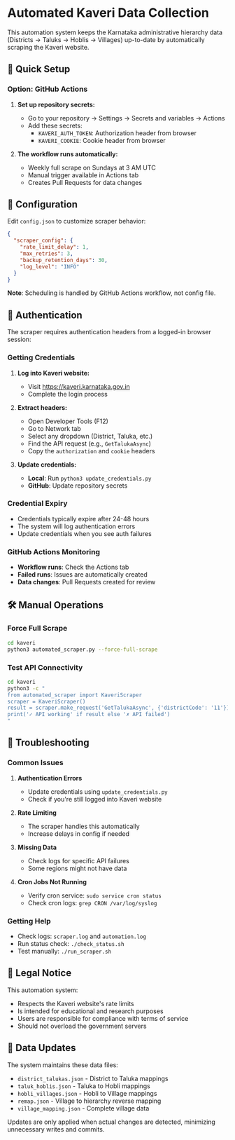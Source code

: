 # Automated Kaveri Data Collection

This automation system keeps the Karnataka administrative hierarchy data (Districts → Taluks → Hoblis → Villages) up-to-date by automatically scraping the Kaveri website.

## 🚀 Quick Setup
### Option: GitHub Actions

1. **Set up repository secrets:**
   - Go to your repository → Settings → Secrets and variables → Actions
   - Add these secrets:
     - `KAVERI_AUTH_TOKEN`: Authorization header from browser
     - `KAVERI_COOKIE`: Cookie header from browser

2. **The workflow runs automatically:**
   - Weekly full scrape on Sundays at 3 AM UTC
   - Manual trigger available in Actions tab
   - Creates Pull Requests for data changes


## 🔧 Configuration

Edit `config.json` to customize scraper behavior:

```json
{
  "scraper_config": {
    "rate_limit_delay": 1,
    "max_retries": 3,
    "backup_retention_days": 30,
    "log_level": "INFO"
  }
}
```

**Note**: Scheduling is handled by GitHub Actions workflow, not config file.

## 🔐 Authentication

The scraper requires authentication headers from a logged-in browser session:

### Getting Credentials

1. **Log into Kaveri website:**
   - Visit https://kaveri.karnataka.gov.in
   - Complete the login process

2. **Extract headers:**
   - Open Developer Tools (F12)
   - Go to Network tab
   - Select any dropdown (District, Taluka, etc.)
   - Find the API request (e.g., `GetTalukaAsync`)
   - Copy the `authorization` and `cookie` headers

3. **Update credentials:**
   - **Local**: Run `python3 update_credentials.py`
   - **GitHub**: Update repository secrets

### Credential Expiry

- Credentials typically expire after 24-48 hours
- The system will log authentication errors
- Update credentials when you see auth failures

### GitHub Actions Monitoring

- **Workflow runs**: Check the Actions tab
- **Failed runs**: Issues are automatically created
- **Data changes**: Pull Requests created for review

## 🛠 Manual Operations

### Force Full Scrape
```bash
cd kaveri
python3 automated_scraper.py --force-full-scrape
```

### Test API Connectivity
```bash
cd kaveri
python3 -c "
from automated_scraper import KaveriScraper
scraper = KaveriScraper()
result = scraper.make_request('GetTalukaAsync', {'districtCode': '11'})
print('✓ API working' if result else '✗ API failed')
"
```

## 🚨 Troubleshooting

### Common Issues

1. **Authentication Errors**
   - Update credentials using `update_credentials.py`
   - Check if you're still logged into Kaveri website

2. **Rate Limiting**
   - The scraper handles this automatically
   - Increase delays in config if needed

3. **Missing Data**
   - Check logs for specific API failures
   - Some regions might not have data

4. **Cron Jobs Not Running**
   - Verify cron service: `sudo service cron status`
   - Check cron logs: `grep CRON /var/log/syslog`

### Getting Help

- Check logs: `scraper.log` and `automation.log`
- Run status check: `./check_status.sh`
- Test manually: `./run_scraper.sh`

## 📄 Legal Notice

This automation system:
- Respects the Kaveri website's rate limits
- Is intended for educational and research purposes
- Users are responsible for compliance with terms of service
- Should not overload the government servers

## 🔄 Data Updates

The system maintains these data files:
- `district_talukas.json` - District to Taluka mappings
- `taluk_hoblis.json` - Taluka to Hobli mappings
- `hobli_villages.json` - Hobli to Village mappings
- `remap.json` - Village to hierarchy reverse mapping
- `village_mapping.json` - Complete village data

Updates are only applied when actual changes are detected, minimizing unnecessary writes and commits.
